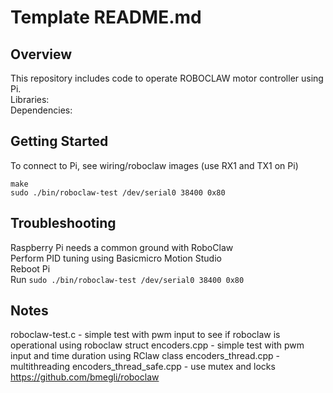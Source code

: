 # Template README.md

## Overview  
This repository includes code to operate ROBOCLAW motor controller using Pi.  
Libraries:  
Dependencies:  


## Getting Started  
To connect to Pi, see wiring/roboclaw images (use RX1 and TX1 on Pi)  
```
make  
sudo ./bin/roboclaw-test /dev/serial0 38400 0x80
```


## Troubleshooting   
Raspberry Pi needs a common ground with RoboClaw   
Perform PID tuning using Basicmicro Motion Studio   
Reboot Pi  
Run `sudo ./bin/roboclaw-test /dev/serial0 38400 0x80`


## Notes   
roboclaw-test.c - simple test with pwm input to see if roboclaw is operational using roboclaw struct
encoders.cpp - simple test with pwm input and time duration using RClaw class
encoders_thread.cpp - multithreading
encoders_thread_safe.cpp - use mutex and locks
https://github.com/bmegli/roboclaw   

